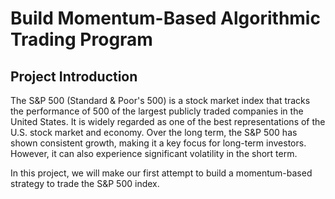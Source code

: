 # Build Momentum-Based Algorithmic Trading Program

## Project Introduction

The S&P 500 (Standard & Poor's 500) is a stock market index that tracks the performance of 500 of the largest publicly traded companies in the United States. It is widely regarded as one of the best representations of the U.S. stock market and economy. Over the long term, the S&P 500 has shown consistent growth, making it a key focus for long-term investors. However, it can also experience significant volatility in the short term.

In this project, we will make our first attempt to build a momentum-based strategy to trade the S&P 500 index. 

